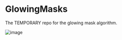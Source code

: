 # GlowingMasks
The TEMPORARY repo for the glowing mask algorithm. 

![image](https://github.com/UCSD-Health-QUIVER/GlowingMasks/assets/72061542/89a8d47c-de37-4f22-8acc-215ea1c6079e)

